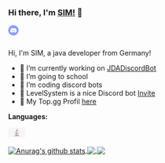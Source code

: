 ### Hi there, I'm [SIM!](https://github.com/simxyz) 👋

<a href="https://discord.gg/DX4ABeQ">
  <img align="left" alt="Coding Bots" width="21px" src="https://raw.githubusercontent.com/simxyz/simxyz/e4f90a6748438cb3f9b35970c89af4fb833f2ed6/Media/discord-logo.svg" />
</a>

<br />
<br />

Hi, I'm SIM, a java developer from Germany!

- 🔭 I’m currently working on [JDADiscordBot](https://github.com/simxyz/JDADiscordBot)
- 🌱 I’m going to school
- 👯 I’m coding discord bots
- 💼 LevelSystem is a nice Discord bot [Invite](https://discord.com/oauth2/authorize?client_id=754271392643416104&scope=bot&permissions=268823616)
- 💬 My Top.gg Profil [here](https://top.gg/user/425910582886006784)

**Languages:**  

<code><img height="20" src="https://github.com/simxyz/simxyz/blob/main/Media/java-logo.jpg"></code>

<a href="https://github.com/simxyz">
  <img align="center" src="https://github-readme-stats.vercel.app/api?username=simxyz&show_icons=true&include_all_commits=true&theme=tokyonight" alt="Anurag's github stats" />
</a>
<a href="https://github.com/simxyz">
  <img align="center" src="https://github-readme-stats.vercel.app/api/top-langs/?username=simxyz&layout=compact&theme=tokyonight" />
</a>
<a href="https://github.com/simxyz/JDADiscordBot">
  <img align="center" src="https://github-readme-stats.vercel.app/api/pin/?username=simxyz&repo=JDADiscordBot&theme=tokyonight" />
</a>  
